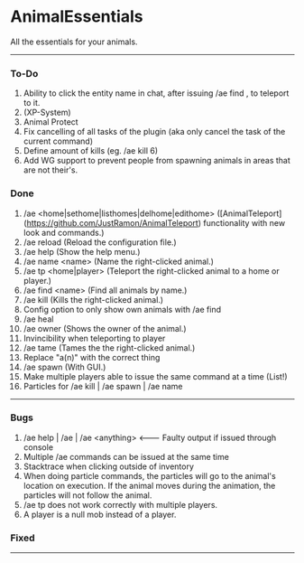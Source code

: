# AnimalEssentials
All the essentials for your animals.

----

### To-Do

1. Ability to click the entity name in chat, after issuing /ae find <name>, to teleport to it.
2. (XP-System)
3. Animal Protect
4. Fix cancelling of all tasks of the plugin (aka only cancel the task of the current command)
5. Define amount of kills (eg. /ae kill 6)
6. Add WG support to prevent people from spawning animals in areas that are not their's.

### Done
1. /ae \<home|sethome|listhomes|delhome|edithome\> ([AnimalTeleport] (https://github.com/JustRamon/AnimalTeleport) functionality with new look and commands.)
2. /ae reload (Reload the configuration file.)
3. /ae help (Show the help menu.)
4. /ae name \<name\> (Name the right-clicked animal.)
5. /ae tp \<home|player\> (Teleport the right-clicked animal to a home or player.)
6. /ae find \<name\> (Find all animals by name.)
7. /ae kill (Kills the right-clicked animal.)
8. Config option to only show own animals with /ae find
9. /ae heal
10. /ae owner (Shows the owner of the animal.)
11. Invincibility when teleporting to player
12. /ae tame (Tames the the right-clicked animal.)
13. Replace "a(n)" with the correct thing
14. /ae spawn (With GUI.)
15. Make multiple players able to issue the same command at a time (List!)
16. Particles for /ae kill | /ae spawn | /ae name

-----

### Bugs
1. /ae help | /ae | /ae \<anything\> <--- Faulty output if issued through console
2. Multiple /ae commands can be issued at the same time
3. Stacktrace when clicking outside of inventory
4. When doing particle commands, the particles will go to the animal's location on execution. If the animal moves during the animation, the particles will not follow the animal.
5. /ae tp does not work correctly with multiple players.
6. A player is a null mob instead of a player.

### Fixed

---